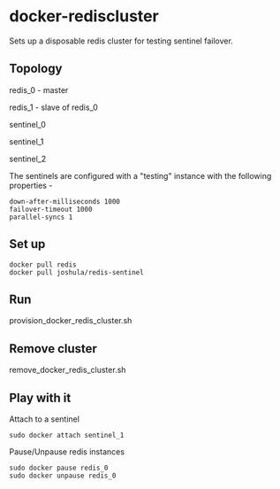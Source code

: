 docker-rediscluster
===================

Sets up a disposable redis cluster for testing sentinel failover.

Topology
--------

redis_0 - master

redis_1 - slave of redis_0

sentinel_0

sentinel_1

sentinel_2

The sentinels are configured with a "testing" instance with the following properties -

```
down-after-milliseconds 1000
failover-timeout 1000
parallel-syncs 1
```

Set up
------

```
docker pull redis
docker pull joshula/redis-sentinel
```

Run
---

provision_docker_redis_cluster.sh

Remove cluster
--------------

remove_docker_redis_cluster.sh

Play with it
------------

Attach to a sentinel

```
sudo docker attach sentinel_1
```

Pause/Unpause redis instances

```
sudo docker pause redis_0
sudo docker unpause redis_0
```

